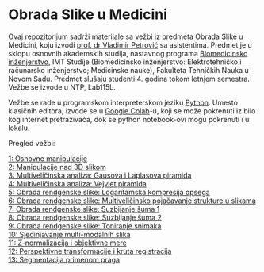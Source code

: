 # Obrada Slike u Medicini

Ovaj repozitorijum sadrži materijale sa vežbi iz predmeta Obrada Slike u Medicini, koju izvodi [prof. dr Vladimir Petrović](https://www.ktios.ftn.uns.ac.rs/profesori/vladimir-petrovic/) sa asistentima. Predmet je u sklopu osnovnih akademskih studija, nastavnog programa [Biomedicinsko inženjerstvo](http://www.ftn.uns.ac.rs/n1467299313/biomedicinsko-inzenjerstvo), IMT Studije (Biomedicinsko inženjerstvo: Elektrotehničko i računarsko inženjerstvo; Medicinske nauke), Fakulteta Tehničkih Nauka u Novom Sadu. Predmet slušaju studenti 4. godina tokom letnjem semestra. Vežbe se izvode u NTP, Lab115L.

Vežbe se rade u programskom interpreterskom jeziku [Python](https://www.python.org/). Umesto klasičnih editora, izvode se u [Google Colab](https://colab.research.google.com/)-u, koji se može pokrenuti iz bilo kog internet pretraživača, dok se python notebook-ovi mogu pokrenuti i u lokalu.

Pregled vežbi:

[1: Osnovne manipulacije](https://github.com/nebojsa-bozanic/OSuM/blob/master/Vezba1%3A%20Osnovne%20manipulacije/README.md)  
[2: Manipulacije nad 3D slikom](https://github.com/nebojsa-bozanic/OSuM/blob/master/Vezba2%3A%20Manipulacije%20nad%203D%20slikom/README.md)  
[3: Multiveličinska analiza: Gausova i Laplasova piramida](https://github.com/nebojsa-bozanic/OSuM/blob/master/Vezba3%3A%20Multiveli%C4%8Dinska%20analiza%3A%20Gausova%20i%20Laplasova%20piramida/README.md)  
[4: Multiveličinska analiza: Vejvlet piramida](https://github.com/nebojsa-bozanic/BMI_OSuM/blob/master/Vezba4%3A%20Multiveli%C4%8Dinska%20analiza%3A%20Vejvlet%20piramida/README.md)  
[5: Obrada rendgenske slike: Logaritamska kompresija opsega](https://github.com/nebojsa-bozanic/BMI_OSuM/blob/master/Vezba5%3A%20Obrada%20rendgenske%20slike%3A%20Logaritamska%20kompresija%20opsega/README.md)  
[6: Obrada rendgenske slike: Multiveličinsko pojačavanje strukture u slikama](https://github.com/nebojsa-bozanic/BMI_OSuM/blob/master/Vezba6%3A%20Obrada%20rendgenske%20slike%3A%20Multiveli%C4%8Dinsko%20poja%C4%8Davanje%20strukture%20u%20slikama/README.md)  
[7: Obrada rendgenske slike: Suzbijanje šuma 1](https://github.com/nebojsa-bozanic/BMI_OSuM/blob/master/Vezba7%3A%20Obrada%20rendgenske%20slike%3A%20Suzbijanje%20%C5%A1uma%201/README.md)  
[8: Obrada rendgenske slike: Suzbijanje šuma 2](https://github.com/nebojsa-bozanic/BMI_OSuM/blob/master/Vezba8%3A%20Obrada%20rendgenske%20slike%3A%20Suzbijanje%20%C5%A1uma%202/README.md)  
[9: Obrada rendgenske slike: Toniranje snimaka](https://github.com/nebojsa-bozanic/BMI_OSuM/blob/master/Vezba9%3A%20Obrada%20rendgenske%20slike%3A%20Toniranje%20snimaka/README.md)  
[10: Sjedinjavanje multi-modalnih slika](https://github.com/nebojsa-bozanic/BMI_OSuM/edit/master/Vezba10%3A%20Sjedinjavanje%20multi-modalnih%20slika/README.md)  
[11: Z-normalizacija i objektivne mere](https://github.com/nebojsa-bozanic/BMI_OSuM/blob/master/Vezba11%3A%20Z-normalizacija%20i%20objektivne%20mere/README.md)  
[12: Perspektivne transformacije i kruta registracija](https://github.com/nebojsa-bozanic/BMI_OSuM/blob/master/Vezba12%3A%20Perspektivne%20transformacije%20i%20kruta%20registracija/README.md)  
[13: Segmentacija primenom praga](https://github.com/nebojsa-bozanic/BMI_OSuM/blob/master/Vezba13%3A%20Segmentacija%20primenom%20praga/README.md)  
